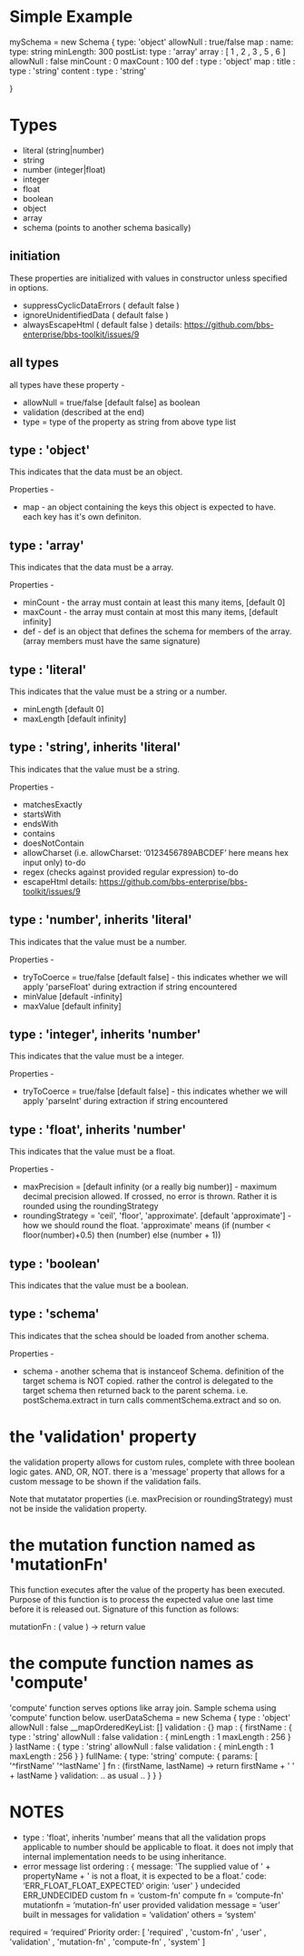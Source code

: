 
# Simple Example

mySchema = new Schema {
  type: 'object'
  allowNull : true/false
  map :
    name:
      type: string
      minLength: 300
    postList:
      type : 'array'
      array : [ 1 , 2 , 3 , 5 , 6 ]
      allowNull : false
      minCount : 0
      maxCount : 100
      def :
        type : 'object'
        map :
          title :
            type : 'string'
          content :
            type : 'string'

}

# Types

* literal (string|number)
* string
* number (integer|float)
* integer
* float
* boolean
* object
* array
* schema (points to another schema basically)

## initiation

These properties are initialized with values in constructor unless specified in options.

* suppressCyclicDataErrors ( default false )
* ignoreUnidentifiedData ( default false )
* alwaysEscapeHtml ( default false ) details: https://github.com/bbs-enterprise/bbs-toolkit/issues/9

## all types

all types have these property -

* allowNull = true/false [default false] as boolean
* validation (described at the end)
* type = type of the property as string from above type list

## type : 'object'

This indicates that the data must be an object.

Properties -

* map - an object containing the keys this object is expected to have. each key has it's own definiton.

## type : 'array'

This indicates that the data must be a array.

Properties -

* minCount - the array must contain at least this many items, [default 0]
* maxCount - the array must contain at most this many items, [default infinity]
* def - def is an object that defines the schema for members of the array. (array members must have the same signature)

## type : 'literal'

This indicates that the value must be a string or a number.

* minLength [default 0]
* maxLength [default infinity]

## type : 'string', inherits 'literal'

This indicates that the value must be a string.

Properties -

* matchesExactly
* startsWith
* endsWith
* contains
* doesNotContain
* allowCharset (i.e. allowCharset: ‘0123456789ABCDEF’ here means hex input only) to-do
* regex (checks against provided regular expression) to-do
* escapeHtml details: https://github.com/bbs-enterprise/bbs-toolkit/issues/9
## type : 'number', inherits 'literal'

This indicates that the value must be a number.

Properties -

* tryToCoerce = true/false [default false] - this indicates whether we will apply 'parseFloat' during extraction if string encountered
* minValue [default -infinity]
* maxValue [default infinity]

## type : 'integer', inherits 'number'

This indicates that the value must be a integer.

Properties -

* tryToCoerce = true/false [default false] - this indicates whether we will apply 'parseInt' during extraction if string encountered

## type : 'float', inherits 'number'

This indicates that the value must be a float.

Properties -

* maxPrecision = [default infinity (or a really big number)] - maximum decimal precision allowed. If crossed, no error is thrown. Rather it is rounded using the roundingStrategy
* roundingStrategy = 'ceil', 'floor', 'approximate'. [default 'approximate'] - how we should round the float.  'approximate' means (if (number < floor(number)+0.5) then (number) else (number + 1))

## type : 'boolean'

This indicates that the value must be a boolean.

## type : 'schema'

This indicates that the schea should be loaded from another schema.

Properties -

* schema - another schema that is instanceof Schema. definition of the target schema is NOT copied. rather the control is delegated to the target schema then returned back to the parent schema. i.e. postSchema.extract in turn calls commentSchema.extract and so on.


# the 'validation' property
the validation property allows for custom rules, complete with three boolean logic gates. AND, OR, NOT.
there is a 'message' property that allows for a custom message to be shown if the validation fails.

Note that mutatator properties (i.e. maxPrecision or roundingStrategy) must not be inside the validation property.

# the mutation function named as 'mutationFn'

This function executes after the value of the property has been executed. Purpose of this function is to process the expected value
one last time before it is released out. Signature of this function as follows:

mutationFn : ( value ) ->
  return value

# the compute function names as 'compute'

'compute' function serves options like array join.
Sample schema using 'compute' function below.
userDataSchema = new Schema {
 type : 'object'
 allowNull : false
 __mapOrderedKeyList: []
 validation : {}
 map : {
   firstName : {
     type : 'string'
     allowNull : false
     validation : {
       minLength : 1
       maxLength : 256
     }
   }
   lastName : {
     type : 'string'
     allowNull : false
     validation : {
       minLength : 1
       maxLength : 256
     }
   }
   fullName: {
     type: 'string'
     compute: {
       params: [
         '^firstName'
         '^lastName'
       ]
       fn : (firstName, lastName) -> return firstName + ' ' + lastName
     }
     validation: .. as usual ..
   }
 }
}

# NOTES

* type : 'float', inherits 'number' means that all the validation props applicable to number should be applicable to float. it does not imply that internal implementation needs to be using inheritance.
* error message list ordering :
{
message: 'The supplied value of ' + propertyName + ' is not a float, it is expected to be a float.’
code: ‘ERR_FLOAT_FLOAT_EXPECTED’
origin: ‘user'
}
undecided ERR_UNDECIDED
custom fn = ‘custom-fn'
compute fn = ‘compute-fn'
mutationfn = ‘mutation-fn’
user provided validation message = ‘user’
built in messages for validation = ‘validation’
others = ‘system'

required = ‘required’
Priority order: [ 'required' , 'custom-fn' , 'user' , 'validation' , 'mutation-fn' , 'compute-fn' , 'system' ]
